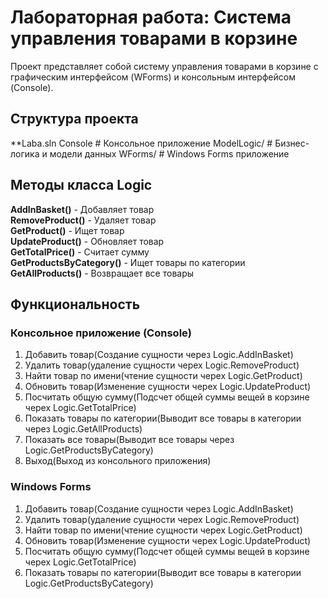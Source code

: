 # Лабораторная работа: Система управления товарами в корзине

Проект представляет собой систему управления товарами в корзине с графическим интерфейсом (WForms) и консольным интерфейсом (Console).

## Структура проекта
**Laba.sln
Console # Консольное приложение
ModelLogic/ # Бизнес-логика и модели данных
WForms/ # Windows Forms приложение


## Методы класса Logic
**AddInBasket()** - Добавляет товар  
**RemoveProduct()** - Удаляет товар  
**GetProduct()** - Ищет товар  
**UpdateProduct()** - Обновляет товар  
**GetTotalPrice()** - Считает сумму  
**GetProductsByCategory()** - Ищет товары по категории  
**GetAllProducts()** - Возвращает все товары

## Функциональность
### Консольное приложение (Console)
1. Добавить товар(Создание сущности через Logic.AddInBasket)
2. Удалить товар(удаление сущности черех Logic.RemoveProduct)
3. Найти товар по имени(чтение сущности черех Logic.GetProduct)
4. Обновить товар(Изменение сущности черех Logic.UpdateProduct)
5. Посчитать общую сумму(Подсчет общей суммы вещей в корзине черех Logic.GetTotalPrice)
6. Показать товары по категории(Выводит все товары в категории через Logic.GetAllProducts)
7. Показать все товары(Выводит все товары через Logic.GetProductsByCategory)
0. Выход(Выход из консольного приложения)



### Windows Forms
1. Добавить товар(Создание сущности через Logic.AddInBasket)
2. Удалить товар(удаление сущности черех Logic.RemoveProduct)
3. Найти товар по имени(чтение сущности черех Logic.GetProduct)
4. Обновить товар(Изменение сущности черех Logic.UpdateProduct)
5. Посчитать общую сумму(Подсчет общей суммы вещей в корзине черех Logic.GetTotalPrice)
6. Показать товары по категории(Выводит все товары в категории Logic.GetProductsByCategory)
